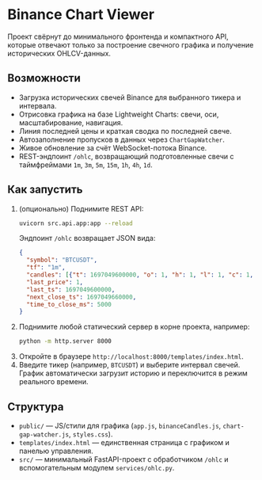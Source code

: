 # Binance Chart Viewer

Проект свёрнут до минимального фронтенда и компактного API, которые отвечают только за построение свечного графика и получение исторических OHLCV-данных.

## Возможности
- Загрузка исторических свечей Binance для выбранного тикера и интервала.
- Отрисовка графика на базе Lightweight Charts: свечи, оси, масштабирование, навигация.
- Линия последней цены и краткая сводка по последней свече.
- Автозаполнение пропусков в данных через `ChartGapWatcher`.
- Живое обновление за счёт WebSocket-потока Binance.
- REST-эндпоинт `/ohlc`, возвращающий подготовленные свечи с таймфреймами `1m`, `3m`, `5m`, `15m`, `1h`, `4h`, `1d`.

## Как запустить
1. (опционально) Поднимите REST API:
   ```bash
   uvicorn src.api.app:app --reload
   ```
   Эндпоинт `/ohlc` возвращает JSON вида:
   ```json
   {
     "symbol": "BTCUSDT",
     "tf": "1m",
     "candles": [{"t": 1697049600000, "o": 1, "h": 1, "l": 1, "c": 1, "v": 1}],
     "last_price": 1,
     "last_ts": 1697049600000,
     "next_close_ts": 1697049660000,
     "time_to_close_ms": 5000
   }
   ```
2. Поднимите любой статический сервер в корне проекта, например:
   ```bash
   python -m http.server 8000
   ```
3. Откройте в браузере `http://localhost:8000/templates/index.html`.
4. Введите тикер (например, `BTCUSDT`) и выберите интервал свечей. График автоматически загрузит историю и переключится в режим реального времени.

## Структура
- `public/` &mdash; JS/стили для графика (`app.js`, `binanceCandles.js`, `chart-gap-watcher.js`, `styles.css`).
- `templates/index.html` &mdash; единственная страница с графиком и панелью управления.
- `src/` &mdash; минимальный FastAPI-проект с обработчиком `/ohlc` и вспомогательным модулем `services/ohlc.py`.
